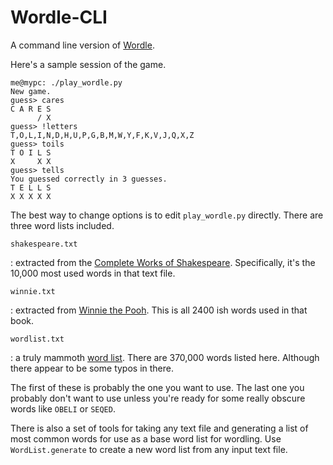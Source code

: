 # Wordle-CLI
A command line version of [Wordle](https://www.powerlanguage.co.uk/wordle/).

Here's a sample session of the game.

```
me@mypc: ./play_wordle.py 
New game.
guess> cares
C A R E S
      / X
guess> !letters
T,O,L,I,N,D,H,U,P,G,B,M,W,Y,F,K,V,J,Q,X,Z
guess> toils
T O I L S
X     X X
guess> tells
You guessed correctly in 3 guesses.
T E L L S
X X X X X
```
The best way to change options is to edit `play_wordle.py` directly.
There are three word lists included.

`shakespeare.txt`

: extracted from the [Complete Works of Shakespeare](https://www.gutenberg.org/files/100/100-0.txt).
  Specifically, it's the 10,000 most used words in that text file.

`winnie.txt`

: extracted from [Winnie the Pooh](https://www.gutenberg.org/cache/epub/67098/pg67098.txt).
  This is all 2400 ish words used in that book.

`wordlist.txt`

: a truly mammoth [word list](https://github.com/dwyl/english-words).
  There are 370,000 words listed here. 
  Although there appear to be some typos in there.

The first of these is probably the one you want to use. 
The last one you probably don't want to use unless you're ready for 
some really obscure words like `OBELI` or `SEQED`.

There is also a
set of tools for taking any text file and generating
a list of most common words for use as a base word list for
wordling.
Use `WordList.generate` to create a new word list from any input text file.

